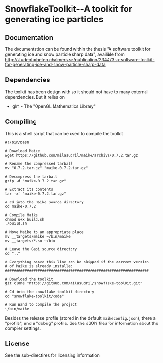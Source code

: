SnowflakeToolkit--A toolkit for generating ice particles
========================================================

Documentation
-------------
The documentation can be found within the thesis "A software toolkit for generating ice and snow particle sharp data", availible from http://studentarbeten.chalmers.se/publication/234473-a-software-toolkit-for-generating-ice-and-snow-particle-sharp-data


Dependencies
------------
The toolkit has been design with so it should not have to many external
dependencies. But it relies on

 * glm - The "OpenGL Mathematics Library"

Compiling
--------------
This is a shell script that can be used to compile the toolkit

    #!/bin/bash

    # Download Maike
    wget https://github.com/milasudril/maike/archive/0.7.2.tar.gz

    # Rename the compressed tarball
    mv "0.7.2.tar.gz" "maike-0.7.2.tar.gz"

    # Decompress the tarball
    gzip -d "maike-0.7.2.tar.gz"

    # Extract its contents
    tar -xf "maike-0.7.2.tar.gz"

    # Cd into the Maike source directory
    cd maike-0.7.2

    # Compile Maike
    chmod u+x build.sh
    ./build.sh

    # Move Maike to an appropriate place
    mv __targets/maike ~/bin/maike
	mv __targets/*.so ~/bin

    # Leave the Gabi source directory
    cd ".."

    # Everything above this line can be skipped if the correct version
    # of Maike is already installed
    ##################################################################

    # Download the toolkit
    git clone "https://github.com/milasudril/snowflake-toolkit.git"

    # Cd into the snowflake toolkit directory
    cd "snowflake-toolkit/code"

    # Run Wand to compile the project
    ~/bin/maike

Besides the release profile (stored in the default `maikeconfig.json`), there a "profile", and a "debug" profile. See the JSON files for information about the compiler settings.

License
-------
See the sub-directires for licensing information
